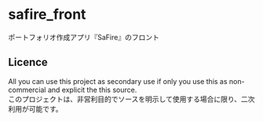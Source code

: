 # safire_front
ポートフォリオ作成アプリ『SaFire』のフロント

## Licence
All you can use this project as secondary use if only you use this as non-commercial and explicit the this source. \
このプロジェクトは、非営利目的でソースを明示して使用する場合に限り、二次利用が可能です。
